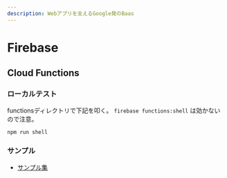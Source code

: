 ```yaml
---
description: Webアプリを支えるGoogle発のBaas
---
```


# Firebase

## Cloud Functions

### ローカルテスト

functionsディレクトリで下記を叩く。 `firebase functions:shell` は効かないので注意。

```bash
npm run shell
```

### サンプル

* [サンプル集](https://github.com/firebase/functions-samples/)
